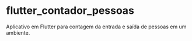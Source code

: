 # flutter_contador_pessoas
 Aplicativo em Flutter para contagem da entrada e saída de pessoas em um ambiente.
